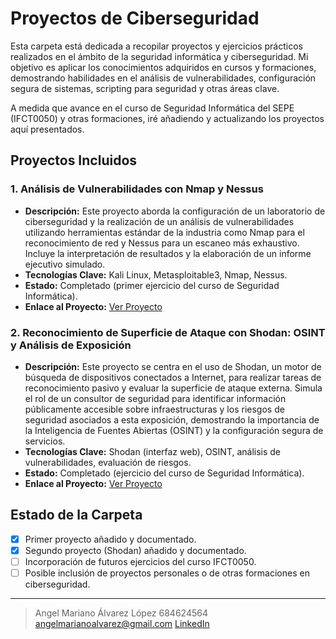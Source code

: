 # Proyectos de Ciberseguridad

Esta carpeta está dedicada a recopilar proyectos y ejercicios prácticos realizados en el ámbito de la seguridad informática y ciberseguridad. Mi objetivo es aplicar los conocimientos adquiridos en cursos y formaciones, demostrando habilidades en el análisis de vulnerabilidades, configuración segura de sistemas, scripting para seguridad y otras áreas clave.

A medida que avance en el curso de Seguridad Informática del SEPE (IFCT0050) y otras formaciones, iré añadiendo y actualizando los proyectos aquí presentados.

## Proyectos Incluidos

### 1. Análisis de Vulnerabilidades con Nmap y Nessus
* **Descripción:** Este proyecto aborda la configuración de un laboratorio de ciberseguridad y la realización de un análisis de vulnerabilidades utilizando herramientas estándar de la industria como Nmap para el reconocimiento de red y Nessus para un escaneo más exhaustivo. Incluye la interpretación de resultados y la elaboración de un informe ejecutivo simulado.
* **Tecnologías Clave:** Kali Linux, Metasploitable3, Nmap, Nessus.
* **Estado:** Completado (primer ejercicio del curso de Seguridad Informática).
* **Enlace al Proyecto:** [Ver Proyecto](Proyecto_Nmap_Nessus/README.md)

### 2. Reconocimiento de Superficie de Ataque con Shodan: OSINT y Análisis de Exposición
* **Descripción:** Este proyecto se centra en el uso de Shodan, un motor de búsqueda de dispositivos conectados a Internet, para realizar tareas de reconocimiento pasivo y evaluar la superficie de ataque externa. Simula el rol de un consultor de seguridad para identificar información públicamente accesible sobre infraestructuras y los riesgos de seguridad asociados a esta exposición, demostrando la importancia de la Inteligencia de Fuentes Abiertas (OSINT) y la configuración segura de servicios.
* **Tecnologías Clave:** Shodan (interfaz web), OSINT, análisis de vulnerabilidades, evaluación de riesgos.
* **Estado:** Completado (ejercicio del curso de Seguridad Informática).
* **Enlace al Proyecto:** [Ver Proyecto](Proyecto_Shodan/README.md)

## Estado de la Carpeta

-   [x] Primer proyecto añadido y documentado.
-   [x] Segundo proyecto (Shodan) añadido y documentado.
-   [ ] Incorporación de futuros ejercicios del curso IFCT0050.
-   [ ] Posible inclusión de proyectos personales o de otras formaciones en ciberseguridad.

---
> Angel Mariano Álvarez López
> 684624564
> angelmarianoalvarez@gmail.com
> [LinkedIn](https://www.linkedin.com/feed/?trk=guest_homepage-basic_google-one-tap-submit)